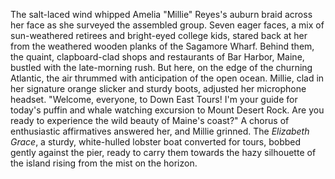 The salt-laced wind whipped Amelia "Millie" Reyes's auburn braid across her face as she surveyed the assembled group.  Seven eager faces, a mix of sun-weathered retirees and bright-eyed college kids, stared back at her from the weathered wooden planks of the Sagamore Wharf.  Behind them, the quaint, clapboard-clad shops and restaurants of Bar Harbor, Maine, bustled with the late-morning rush. But here, on the edge of the churning Atlantic, the air thrummed with anticipation of the open ocean.  Millie, clad in her signature orange slicker and sturdy boots, adjusted her microphone headset. "Welcome, everyone, to Down East Tours! I'm your guide for today's puffin and whale watching excursion to Mount Desert Rock.  Are you ready to experience the wild beauty of Maine's coast?"  A chorus of enthusiastic affirmatives answered her, and Millie grinned.  The *Elizabeth Grace*, a sturdy, white-hulled lobster boat converted for tours, bobbed gently against the pier, ready to carry them towards the hazy silhouette of the island rising from the mist on the horizon.

